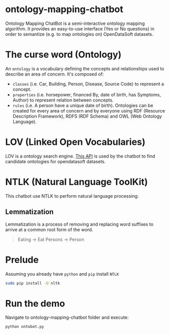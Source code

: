 # ontology-mapping-chatbot

Ontology Mapping ChatBot is a  semi-interactive ontology mapping algorithm. It provides an easy-to-use interface (Yes or No questions) in order to semantize (e.g. to map ontologies on) OpenDataSoft datasets.

# The curse word (Ontology)

An `ontology` is a vocabulary defining the concepts and relationships used to describe an area of concern.
It's composed of:
* `classes` (i.e. Car, Building, Person, Disease, Source Code) to represent a concept.
* `properties` (i.e. horsepower, financed By, date of birth, has Symptoms, Author) to represent relation between concepts.
* `rules` (i.e. A person have a unique date of birth).
Ontologies can be created for every area of concern and by everyone using RDF (Resource Description Framework), RDFS (RDF Schema) and OWL (Web Ontology Language).

# LOV (Linked Open Vocabularies)
LOV is a ontology search engine. [This API](http://lov.okfn.org/dataset/lov/api) is used by the chatbot to find candidate ontologies for opendatasoft datasets.

# NTLK (Natural Language ToolKit)
This chatbot use NTLK to perform natural language processing:

## Lemmatization
Lemmatization is a process of removing and replacing word suffixes to arrive at a common root form of the word.
> Eating -> Eat
> Persons -> Person

# Prelude
Assuming you already have `python` and `pip`
install `NTLK`
```bash
sudo pip install -U nltk
```

# Run the demo
Navigate to ontology-mapping-chatbot folder and execute:

```bash
python ontobot.py
```

